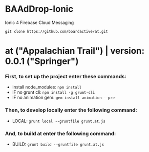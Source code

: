 # BAAdDrop-Ionic
Ionic 4 Firebase Cloud Messaging

``git clone https://github.com/boardactive/at.git``

# at ("Appalachian Trail") | version: 0.0.1 ("Springer")
### First, to set up the project enter these commands:
  * Install node_modules: ``npm install``
  * IF no grunt cli: ``npm install -g grunt-cli``
  * IF no animation gem: ``gem install animation --pre``

### Then, to develop locally enter the following command: 
  * LOCAL: ``grunt local --gruntfile grunt.at.js``

### And, to build at enter the following command:
  * BUILD: ``grunt build --gruntfile grunt.at.js``
